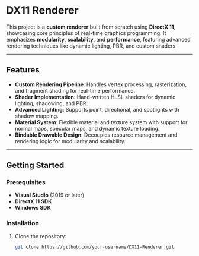 # DX11 Renderer

This project is a **custom renderer** built from scratch using **DirectX 11**, showcasing core principles of real-time graphics programming. It emphasizes **modularity**, **scalability**, and **performance**, featuring advanced rendering techniques like dynamic lighting, PBR, and custom shaders.

---

## Features
- **Custom Rendering Pipeline**: Handles vertex processing, rasterization, and fragment shading for real-time performance.
- **Shader Implementation**: Hand-written HLSL shaders for dynamic lighting, shadowing, and PBR.
- **Advanced Lighting**: Supports point, directional, and spotlights with shadow mapping.
- **Material System**: Flexible material and texture system with support for normal maps, specular maps, and dynamic texture loading.
- **Bindable Drawable Design**: Decouples resource management and rendering logic for modularity and scalability.

---

## Getting Started

### Prerequisites
- **Visual Studio** (2019 or later)
- **DirectX 11 SDK**
- **Windows SDK**

### Installation
1. Clone the repository:
   ```bash
   git clone https://github.com/your-username/DX11-Renderer.git
